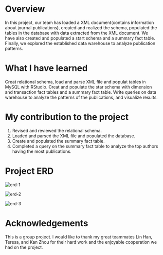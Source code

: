 # Overview
In this project, our team has loaded a XML document(contains information about journal publications), created and realized the schema, populated the tables in the database with data extracted from the XML document. We have also created and populated a start schema and a summary fact table. Finally, we explored the established data warehouse to analyze publication patterns.

# What I have learned
Creat relational schema, load and parse XML file and populat tables in MySQL with RStudio.
Creat and populate the star schema with dimension and transaction fact tables and a summary fact table.
Write queries on data warehouse to analyze the patterns of the publications, and visualize results.

# My contribution to the project
1. Revised and reviewed the relational schema.
2. Loaded and parsed the XML file and populated the database.
3. Create and populated the summary fact table.
4. Completed a query on the summary fact table to analyze the top authors having the most publications.

# Project ERD
![erd-1](https://user-images.githubusercontent.com/76865032/213976050-16504490-9e37-4475-afdf-ece30de7961d.jpeg)

![erd-2](https://user-images.githubusercontent.com/76865032/213975913-7bc23165-1c92-4e9b-98ff-80b9eb9d95a4.jpeg)

![erd-3](https://user-images.githubusercontent.com/76865032/213975925-f7d1b7f3-e624-482f-8589-afc0811c54d0.jpeg)

# Acknowledgements
This is a group project. I would like to thank my great teammates Lin Han, Teresa, and Kan Zhou for their hard work and the enjoyable cooperation we had on the project.
